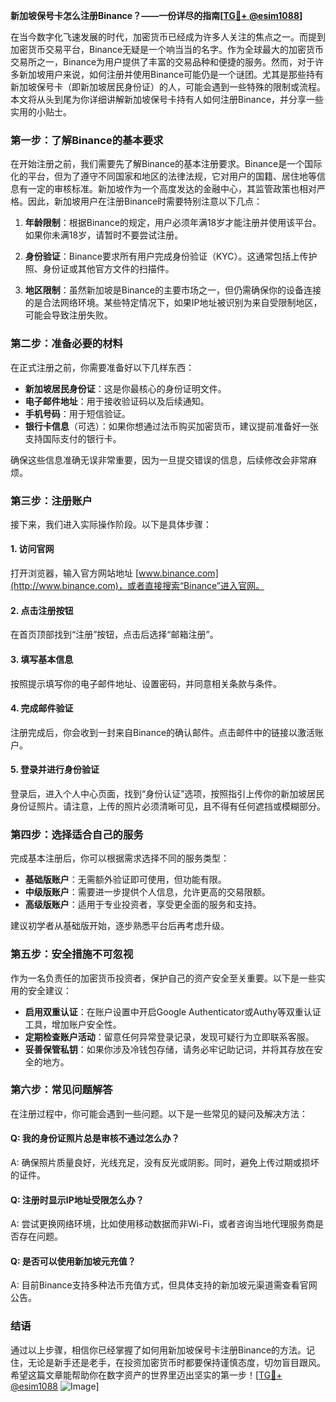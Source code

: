 **新加坡保号卡怎么注册Binance？——一份详尽的指南[[TG💪+ @esim1088](https://t.me/s/esim1088)]**

在当今数字化飞速发展的时代，加密货币已经成为许多人关注的焦点之一。而提到加密货币交易平台，Binance无疑是一个响当当的名字。作为全球最大的加密货币交易所之一，Binance为用户提供了丰富的交易品种和便捷的服务。然而，对于许多新加坡用户来说，如何注册并使用Binance可能仍是一个谜团。尤其是那些持有新加坡保号卡（即新加坡居民身份证）的人，可能会遇到一些特殊的限制或流程。本文将从头到尾为你详细讲解新加坡保号卡持有人如何注册Binance，并分享一些实用的小贴士。

### **第一步：了解Binance的基本要求**

在开始注册之前，我们需要先了解Binance的基本注册要求。Binance是一个国际化的平台，但为了遵守不同国家和地区的法律法规，它对用户的国籍、居住地等信息有一定的审核标准。新加坡作为一个高度发达的金融中心，其监管政策也相对严格。因此，新加坡用户在注册Binance时需要特别注意以下几点：

1. **年龄限制**：根据Binance的规定，用户必须年满18岁才能注册并使用该平台。如果你未满18岁，请暂时不要尝试注册。
   
2. **身份验证**：Binance要求所有用户完成身份验证（KYC）。这通常包括上传护照、身份证或其他官方文件的扫描件。

3. **地区限制**：虽然新加坡是Binance的主要市场之一，但仍需确保你的设备连接的是合法网络环境。某些特定情况下，如果IP地址被识别为来自受限制地区，可能会导致注册失败。

### **第二步：准备必要的材料**

在正式注册之前，你需要准备好以下几样东西：

- **新加坡居民身份证**：这是你最核心的身份证明文件。
- **电子邮件地址**：用于接收验证码以及后续通知。
- **手机号码**：用于短信验证。
- **银行卡信息**（可选）：如果你想通过法币购买加密货币，建议提前准备好一张支持国际支付的银行卡。

确保这些信息准确无误非常重要，因为一旦提交错误的信息，后续修改会非常麻烦。

### **第三步：注册账户**

接下来，我们进入实际操作阶段。以下是具体步骤：

#### **1. 访问官网**
打开浏览器，输入官方网站地址 [www.binance.com](http://www.binance.com)，或者直接搜索“Binance”进入官网。

#### **2. 点击注册按钮**
在首页顶部找到“注册”按钮，点击后选择“邮箱注册”。

#### **3. 填写基本信息**
按照提示填写你的电子邮件地址、设置密码，并同意相关条款与条件。

#### **4. 完成邮件验证**
注册完成后，你会收到一封来自Binance的确认邮件。点击邮件中的链接以激活账户。

#### **5. 登录并进行身份验证**
登录后，进入个人中心页面，找到“身份认证”选项，按照指引上传你的新加坡居民身份证照片。请注意，上传的照片必须清晰可见，且不得有任何遮挡或模糊部分。

### **第四步：选择适合自己的服务**

完成基本注册后，你可以根据需求选择不同的服务类型：

- **基础版账户**：无需额外验证即可使用，但功能有限。
- **中级版账户**：需要进一步提供个人信息，允许更高的交易限额。
- **高级版账户**：适用于专业投资者，享受更全面的服务和支持。

建议初学者从基础版开始，逐步熟悉平台后再考虑升级。

### **第五步：安全措施不可忽视**

作为一名负责任的加密货币投资者，保护自己的资产安全至关重要。以下是一些实用的安全建议：

- **启用双重认证**：在账户设置中开启Google Authenticator或Authy等双重认证工具，增加账户安全性。
- **定期检查账户活动**：留意任何异常登录记录，发现可疑行为立即联系客服。
- **妥善保管私钥**：如果你涉及冷钱包存储，请务必牢记助记词，并将其存放在安全的地方。

### **第六步：常见问题解答**

在注册过程中，你可能会遇到一些问题。以下是一些常见的疑问及解决方法：

#### **Q: 我的身份证照片总是审核不通过怎么办？**
A: 确保照片质量良好，光线充足，没有反光或阴影。同时，避免上传过期或损坏的证件。

#### **Q: 注册时显示IP地址受限怎么办？**
A: 尝试更换网络环境，比如使用移动数据而非Wi-Fi，或者咨询当地代理服务商是否存在问题。

#### **Q: 是否可以使用新加坡元充值？**
A: 目前Binance支持多种法币充值方式，但具体支持的新加坡元渠道需查看官网公告。

### **结语**

通过以上步骤，相信你已经掌握了如何用新加坡保号卡注册Binance的方法。记住，无论是新手还是老手，在投资加密货币时都要保持谨慎态度，切勿盲目跟风。希望这篇文章能帮助你在数字资产的世界里迈出坚实的第一步！[[TG💪+ @esim1088](https://t.me/s/esim1088) ![Image](https://i.postimg.cc/4NQfJmqS/Snipaste-2025-05-13-00-14-12.png)]